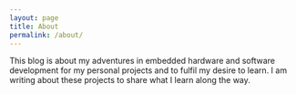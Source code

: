 ```yaml
---
layout: page
title: About
permalink: /about/
---
```


This blog is about my adventures in embedded hardware and software development for my personal projects and to fulfil my desire to learn. I am writing about these projects to share what I learn along the way. 
